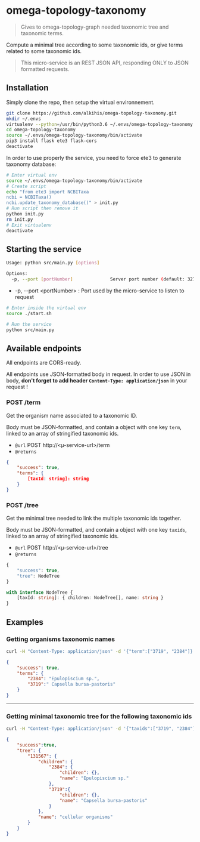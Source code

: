 # omega-topology-taxonomy

> Gives to omega-topology-graph needed taxonomic tree and taxonomic terms.

Compute a minimal tree according to some taxonomic ids, or give terms related to some taxonomic ids.

> This micro-service is an REST JSON API, responding ONLY to JSON formatted requests.

## Installation

Simply clone the repo, then setup the virtual environnement.
```bash
git clone https://github.com/alkihis/omega-topology-taxonomy.git
mkdir ~/.envs
virtualenv --python=/usr/bin/python3.6 ~/.envs/omega-topology-taxonomy
cd omega-topology-taxonomy
source ~/.envs/omega-topology-taxonomy/bin/activate
pip3 install flask ete3 flask-cors
deactivate
```

In order to use properly the service, you need to force ete3 to generate taxonomy database:
```bash
# Enter virtual env
source ~/.envs/omega-topology-taxonomy/bin/activate
# Create script
echo "from ete3 import NCBITaxa
ncbi = NCBITaxa()
ncbi.update_taxonomy_database()" > init.py
# Run script then remove it
python init.py
rm init.py
# Exit virtualenv
deactivate
```

## Starting the service
```bash
Usage: python src/main.py [options]

Options:
  -p, --port [portNumber]              Server port number (default: 3278)
```

- -p, --port &lt;portNumber&gt; : Port used by the micro-service to listen to request

```bash
# Enter inside the virtual env
source ./start.sh

# Run the service
python src/main.py
```

## Available endpoints

All endpoints are CORS-ready.

All endpoints use JSON-formatted body in request. In order to use JSON in body, **don't forget to add header `Content-Type: application/json`** in your request !

### POST /term
Get the organism name associated to a taxonomic ID.

Body must be JSON-formatted, and contain a object with one key `term`, linked to an array of stringified taxonomic ids.

- `@url` POST http://<µ-service-url>/term
- `@returns`
```json
{
    "success": true,
    "terms": {
        [taxId: string]: string
    }
}
```

### POST /tree
Get the minimal tree needed to link the multiple taxonomic ids together.

Body must be JSON-formatted, and contain a object with one key `taxids`, linked to an array of stringified taxonomic ids.

- `@url` POST http://<µ-service-url>/tree
- `@returns`
```ts
{
    "success": true,
    "tree": NodeTree
}

with interface NodeTree {
    [taxId: string]: { children: NodeTree[], name: string }
}
```


## Examples

### Getting organisms taxonomic names
```bash
curl -H "Content-Type: application/json" -d '{"term":["3719", "2384"]}' http://<µ-service-url>/term
```
```json
{
    "success": true,
    "terms": {
        "2384": "Epulopiscium sp.",
        "3719":" Capsella bursa-pastoris"
    }    
}
```
---
### Getting minimal taxonomic tree for the following taxonomic ids
```bash
curl -H "Content-Type: application/json" -d '{"taxids":["3719", "2384"]}' http://<µ-service-url>/tree
```
```json
{
    "success":true,
    "tree": {
        "131567": {
            "children": {
                "2384": {
                    "children": {},
                    "name": "Epulopiscium sp."
                },
                "3719":{ 
                    "children": {},
                    "name": "Capsella bursa-pastoris"
                }
            },
            "name": "cellular organisms"
        }
    }
}
```
